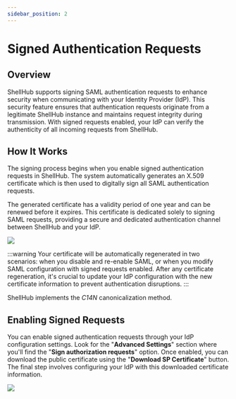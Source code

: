 ```yaml
---
sidebar_position: 2
---
```


# Signed Authentication Requests

## Overview

ShellHub supports signing SAML authentication requests to enhance security when
communicating with your Identity Provider (IdP). This security feature ensures
that authentication requests originate from a legitimate ShellHub instance and
maintains request integrity during transmission. With signed requests enabled,
your IdP can verify the authenticity of all incoming requests from ShellHub.

## How It Works

The signing process begins when you enable signed authentication requests in
ShellHub. The system automatically generates an X.509 certificate which is then
used to digitally sign all SAML authentication requests.

The generated certificate has a validity period of one year and can be renewed
before it expires. This certificate is dedicated solely to signing SAML
requests, providing a secure and dedicated authentication channel between
ShellHub and your IdP.

![](/img/sso/sign-authn-requests.png)

:::warning
Your certificate will be automatically regenerated in two scenarios: when you
disable and re-enable SAML, or when you modify SAML configuration with signed
requests enabled. After any certificate regeneration, it's crucial to update
your IdP configuration with the new certificate information to prevent
authentication disruptions.
:::

ShellHub implements the *C14N* canonicalization method.

## Enabling Signed Requests

You can enable signed authentication requests through your IdP configuration
settings. Look for the "**Advanced Settings**" section where you'll find the
"**Sign authorization requests**" option. Once enabled, you can download the
public certificate using the "**Download SP Certificate**" button. The final
step involves configuring your IdP with this downloaded certificate
information.

![](/img/sso/download-sp-certificate.png)
